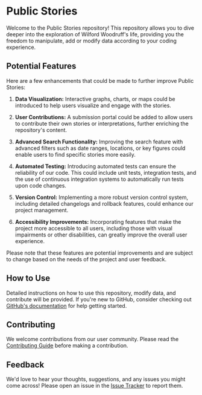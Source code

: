# Public Stories

Welcome to the Public Stories repository! This repository allows you to dive deeper into the exploration of Wilford Woodruff's life, providing you the freedom to manipulate, add or modify data according to your coding experience.

## Potential Features

Here are a few enhancements that could be made to further improve Public Stories:

1. **Data Visualization:** Interactive graphs, charts, or maps could be introduced to help users visualize and engage with the stories.

2. **User Contributions:** A submission portal could be added to allow users to contribute their own stories or interpretations, further enriching the repository's content.

3. **Advanced Search Functionality:** Improving the search feature with advanced filters such as date ranges, locations, or key figures could enable users to find specific stories more easily.

4. **Automated Testing:** Introducing automated tests can ensure the reliability of our code. This could include unit tests, integration tests, and the use of continuous integration systems to automatically run tests upon code changes.

5. **Version Control:** Implementing a more robust version control system, including detailed changelogs and rollback features, could enhance our project management.

6. **Accessibility Improvements:** Incorporating features that make the project more accessible to all users, including those with visual impairments or other disabilities, can greatly improve the overall user experience.

Please note that these features are potential improvements and are subject to change based on the needs of the project and user feedback.


## How to Use

Detailed instructions on how to use this repository, modify data, and contribute will be provided. If you're new to GitHub, consider checking out [GitHub's documentation](https://docs.github.com/en/github) for help getting started.

## Contributing

We welcome contributions from our user community. Please read the [Contributing Guide](CONTRIBUTING.md) before making a contribution.

## Feedback

We'd love to hear your thoughts, suggestions, and any issues you might come across! Please open an issue in the [Issue Tracker](https://github.com/wilfordwoodruff/Main_Stories//issues) to report them.


